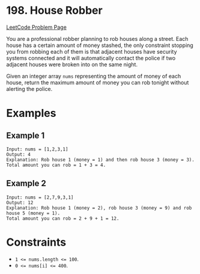 # 198. House Robber

[LeetCode Problem Page](https://leetcode.com/problems/house-robber)

You are a professional robber planning to rob houses along a street. Each house
has a certain amount of money stashed, the only constraint stopping you from
robbing each of them is that adjacent houses have security systems connected and
it will automatically contact the police if two adjacent houses were broken into
on the same night.

Given an integer array `nums` representing the amount of money of each house,
return the maximum amount of money you can rob tonight without alerting the
police.

# Examples

## Example 1

```text
Input: nums = [1,2,3,1]
Output: 4
Explanation: Rob house 1 (money = 1) and then rob house 3 (money = 3).
Total amount you can rob = 1 + 3 = 4.
```

## Example 2

```text
Input: nums = [2,7,9,3,1]
Output: 12
Explanation: Rob house 1 (money = 2), rob house 3 (money = 9) and rob house 5 (money = 1).
Total amount you can rob = 2 + 9 + 1 = 12.
```

# Constraints

- `1 <= nums.length <= 100`.
- `0 <= nums[i] <= 400`.
